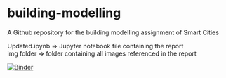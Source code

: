 # building-modelling
A Github repository for the building modelling assignment of Smart Cities  

Updated.ipynb => Jupyter notebook file containing the report  
img folder => folder containing all images referenced in the report

[![Binder](https://mybinder.org/badge_logo.svg)](https://mybinder.org/v2/gh/Hellpoemer/building-modelling.git/HEAD)
